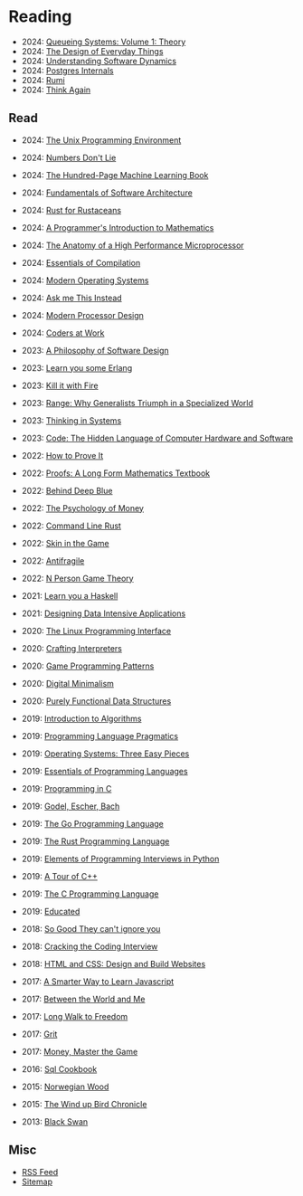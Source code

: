 # Reading

- 2024: [Queueing Systems: Volume 1: Theory](./queueing-systems-vol-1.md)
- 2024: [The Design of Everyday Things](./the-design-of-everyday-things.md)
- 2024: [Understanding Software Dynamics](./understanding-software-dynamics.md)
- 2024: [Postgres Internals](./postgres-internals.md)
- 2024: [Rumi](./rumi.md)
- 2024: [Think Again](./think-again.md)

## Read

- 2024: [The Unix Programming Environment](./the-unix-programming-environment.md)
- 2024: [Numbers Don't Lie](./numbers-dont-lie.md)
- 2024: [The Hundred-Page Machine Learning Book](./the-hundred-page-machine-learning-book.md)
- 2024: [Fundamentals of Software Architecture](./fundamentals-of-software-architecture.md)
- 2024: [Rust for Rustaceans](./rust-for-rustaceans.md)
- 2024: [A Programmer's Introduction to Mathematics](./a-programmers-introduction-to-mathematics.md)
- 2024: [The Anatomy of a High Performance Microprocessor](./the-anatomy-of-a-high-performance-microprocessor.md)
- 2024: [Essentials of Compilation](./essentials-of-compilation.md)
- 2024: [Modern Operating Systems](./modern-operating-systems.md)
- 2024: [Ask me This Instead](./ask-me-this-instead.md)
- 2024: [Modern Processor Design](./modern-processor-design.md)
- 2024: [Coders at Work](./coders-at-work.md)

- 2023: [A Philosophy of Software Design](./a-philosophy-of-software-design.md)
- 2023: [Learn you some Erlang](./learn-you-some-erlang.md)
- 2023: [Kill it with Fire](./kill-it-with-fire.md)
- 2023: [Range: Why Generalists Triumph in a Specialized World](./range-why-generalists-triumph-in-a-specialized-world.md)
- 2023: [Thinking in Systems](./thinking-in-systems.md)
- 2023: [Code: The Hidden Language of Computer Hardware and Software](./code-the-hidden-language-of-computer-hardware-and-software.md)

- 2022: [How to Prove It](./how-to-prove-it.md)
- 2022: [Proofs: A Long Form Mathematics Textbook](./proofs-a-long-form-mathematics-textbooks.md)
- 2022: [Behind Deep Blue](./behind-deep-blue.md)
- 2022: [The Psychology of Money](./the-psychology-of-money.md)
- 2022: [Command Line Rust](./command-line-rust.md)
- 2022: [Skin in the Game](./skin-in-the-game.md)
- 2022: [Antifragile](./antifragile.md)
- 2022: [N Person Game Theory](./n-person-game-theory.md)

- 2021: [Learn you a Haskell](./learn-you-a-haskell.md)
- 2021: [Designing Data Intensive Applications](./designing-data-intensive-applications.md)

- 2020: [The Linux Programming Interface](./the-linux-programming-interface.md)
- 2020: [Crafting Interpreters](./crafting-interpreters.md)
- 2020: [Game Programming Patterns](./game-programming-patterns.md)
- 2020: [Digital Minimalism](./digital-minimalism.md)
- 2020: [Purely Functional Data Structures](./purely-functional-data-structures.md)

- 2019: [Introduction to Algorithms](./introduction-to-algorithms.md)
- 2019: [Programming Language Pragmatics](./programming-language-pragmatics.md)
- 2019: [Operating Systems: Three Easy Pieces](./operating-systems-three-easy-pieces.md)
- 2019: [Essentials of Programming Languages](./essentials-of-programming-languages.md)
- 2019: [Programming in C](./programming-in-c.md)
- 2019: [Godel, Escher, Bach](./godel-escher-bach.md)
- 2019: [The Go Programming Language](./the-go-programming-language.md)
- 2019: [The Rust Programming Language](./the-rust-programming-language.md)
- 2019: [Elements of Programming Interviews in Python](./elements-of-programming-interviews-in-python.md)
- 2019: [A Tour of C++](./a-tour-of-cpp.md)
- 2019: [The C Programming Language](./the-c-programming-language.md)
- 2019: [Educated](./educated.md)

- 2018: [So Good They can't ignore you](./so-good-they-cant-ignore-you.md)
- 2018: [Cracking the Coding Interview](./cracking-the-coding-interview.md)
- 2018: [HTML and CSS: Design and Build Websites](./html-and-css-design-and-build-websites.md)

- 2017: [A Smarter Way to Learn Javascript](./a-smarter-way-to-learn-javascript.md)
- 2017: [Between the World and Me](./between-the-world-and-me.md)
- 2017: [Long Walk to Freedom](./long-walk-to-freedom.md)
- 2017: [Grit](./grit.md)
- 2017: [Money, Master the Game](./money-master-the-game.md)

- 2016: [Sql Cookbook](./sql-cookbook.md)

- 2015: [Norwegian Wood](./norwegian-wood.md)
- 2015: [The Wind up Bird Chronicle](./the-wind-up-bird-chronicle.md)

- 2013: [Black Swan](./black-swan.md)

## Misc

- [RSS Feed](./rss.xml)
- [Sitemap](./sitemap.xml)
